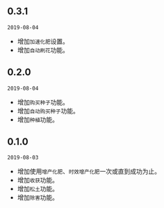 ## 0.3.1

`2019-08-04`

- 增加`加速化肥`设置。
- 增加`自动刷花`功能。

## 0.2.0

`2019-08-04`

- 增加`购买种子`功能。
- 增加`自动购买种子`功能。
- 增加`种植`功能。

## 0.1.0

`2019-08-03`

- 增加使用`增产化肥`、`时效增产化肥`一次或直到成功为止。
- 增加`收获`功能。
- 增加`松土`功能。
- 增加`除害`功能。

